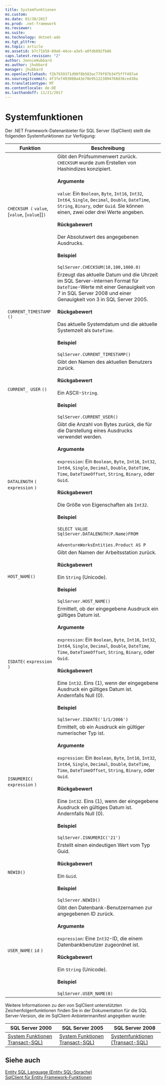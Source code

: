 ```yaml
---
title: Systemfunktionen
ms.custom: 
ms.date: 03/30/2017
ms.prod: .net-framework
ms.reviewer: 
ms.suite: 
ms.technology: dotnet-ado
ms.tgt_pltfrm: 
ms.topic: article
ms.assetid: b7c71b58-09e6-44ce-a3e5-a0fdb892fb86
caps.latest.revision: "2"
author: JennieHubbard
ms.author: jhubbard
manager: jhubbard
ms.openlocfilehash: f2b7939371d99f8b503ac779f07b34f5fff497a4
ms.sourcegitcommit: 4f3fef493080a43e70e951223894768d36ce430a
ms.translationtype: MT
ms.contentlocale: de-DE
ms.lasthandoff: 11/21/2017
---
```

# <a name="system-functions"></a>Systemfunktionen
Der .NET Framework-Datenanbieter für SQL Server (SqlClient) stellt die folgenden Systemfunktionen zur Verfügung:  
  
|Funktion|Beschreibung|  
|--------------|-----------------|  
|`CHECKSUM (` `value`, [`value`, [`value`]]`)`|Gibt den Prüfsummenwert zurück. `CHECKSUM` wurde zum Erstellen von Hashindizes konzipiert.<br /><br /> **Argumente**<br /><br /> `value`: Ein `Boolean`, `Byte`, `Int16`, `Int32`, `Int64`, `Single`, `Decimal`, `Double`, `DateTime`, `String`, `Binary`, oder `Guid`. Sie können einen, zwei oder drei Werte angeben.<br /><br /> **Rückgabewert**<br /><br /> Der Absolutwert des angegebenen Ausdrucks.<br /><br /> **Beispiel**<br /><br /> `SqlServer.CHECKSUM(10,100,1000.0)`|  
|`CURRENT_TIMESTAMP ()`|Erzeugt das aktuelle Datum und die Uhrzeit im SQL Server-internen Format für `DateTime`-Werte mit einer Genauigkeit von 7 in SQL Server 2008 und einer Genauigkeit von 3 in SQL Server 2005.<br /><br /> **Rückgabewert**<br /><br /> Das aktuelle Systemdatum und die aktuelle Systemzeit als `DateTime`.<br /><br /> **Beispiel**<br /><br /> `SqlServer.CURRENT_TIMESTAMP()`|  
|`CURRENT_ USER` `()`|Gibt den Namen des aktuellen Benutzers zurück.<br /><br /> **Rückgabewert**<br /><br /> Ein ASCII-`String`.<br /><br /> **Beispiel**<br /><br /> `SqlServer.CURRENT_USER()`|  
|`DATALENGTH` `(` `expression` `)`|Gibt die Anzahl von Bytes zurück, die für die Darstellung eines Ausdrucks verwendet werden.<br /><br /> **Argumente**<br /><br /> `expression`: Ein `Boolean`, `Byte`, `Int16`, `Int32`, `Int64`, `Single`, `Decimal`, `Double`, `DateTime`, `Time`, `DateTimeOffset`, `String`, `Binary`, oder `Guid`.<br /><br /> **Rückgabewert**<br /><br /> Die Größe von Eigenschaften als `Int32`.<br /><br /> **Beispiel**<br /><br /> `SELECT VALUE SqlServer.DATALENGTH(P.Name)FROM`<br /><br /> `AdventureWorksEntities.Product AS P`|  
|`HOST_NAME()`|Gibt den Namen der Arbeitsstation zurück.<br /><br /> **Rückgabewert**<br /><br /> Ein `String` (Unicode).<br /><br /> **Beispiel**<br /><br /> `SqlServer.HOST_NAME()`|  
|`ISDATE(` `expression` `)`|Ermittelt, ob der eingegebene Ausdruck ein gültiges Datum ist.<br /><br /> **Argumente**<br /><br /> `expression`: Ein `Boolean`, `Byte`, `Int16`, `Int32`, `Int64`, `Single`, `Decimal`, `Double`, `DateTime`, `Time`, `DateTimeOffset`, `String`, `Binary`, oder `Guid`.<br /><br /> **Rückgabewert**<br /><br /> Eine `Int32`. Eins (1), wenn der eingegebene Ausdruck ein gültiges Datum ist. Andernfalls Null (0).<br /><br /> **Beispiel**<br /><br /> `SqlServer.ISDATE('1/1/2006')`|  
|`ISNUMERIC(` `expression` `)`|Ermittelt, ob ein Ausdruck ein gültiger numerischer Typ ist.<br /><br /> **Argumente**<br /><br /> `expression`: Ein `Boolean`, `Byte`, `Int16`, `Int32`, `Int64`, `Single`, `Decimal`, `Double`, `DateTime`, `Time`, `DateTimeOffset`, `String`, `Binary`, oder `Guid`.<br /><br /> **Rückgabewert**<br /><br /> Eine `Int32`. Eins (1), wenn der eingegebene Ausdruck ein gültiges Datum ist. Andernfalls Null (0).<br /><br /> **Beispiel**<br /><br /> `SqlServer.ISNUMERIC('21')`|  
|`NEWID()`|Erstellt einen eindeutigen Wert vom Typ Guid.<br /><br /> **Rückgabewert**<br /><br /> Ein `Guid`.<br /><br /> **Beispiel**<br /><br /> `SqlServer.NEWID()`|  
|`USER_NAME(` `id` `)`|Gibt den Datenbank-Benutzernamen zur angegebenen ID zurück.<br /><br /> **Argumente**<br /><br /> `expression`: Eine `Int32`-ID, die einem Datenbankbenutzer zugeordnet ist.<br /><br /> **Rückgabewert**<br /><br /> Ein `String` (Unicode).<br /><br /> **Beispiel**<br /><br /> `SqlServer.USER_NAME(0)`|  
  
 Weitere Informationen zu den von SqlClient unterstützten Zeichenfolgenfunktionen finden Sie in der Dokumentation für die SQL Server-Version, die im SqlClient-Anbietermanifest angegeben wurde:  
  
|SQL Server 2000|SQL Server 2005|SQL Server 2008|  
|---------------------|---------------------|---------------------|  
|[System Funktionen Transact-SQL)](http://go.microsoft.com/fwlink/?LinkId=115918)|[System Funktionen Transact-SQL)](http://go.microsoft.com/fwlink/?LinkId=115917)|[Systemfunktionen (Transact-SQL)](http://go.microsoft.com/fwlink/?LinkId=115919)|  
  
## <a name="see-also"></a>Siehe auch  
 [Entity SQL Language (Entity SQL-Sprache)](../../../../../docs/framework/data/adonet/ef/language-reference/entity-sql-language.md)  
 [SqlClient für Entity Framework-Funktionen](../../../../../docs/framework/data/adonet/ef/sqlclient-for-ef-functions.md)
